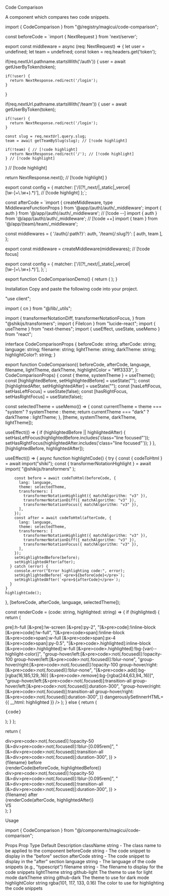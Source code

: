 Code Comparison

A component which compares two code snippets.

import { CodeComparison } from "@/registry/magicui/code-comparison";

const beforeCode = `import { NextRequest } from 'next/server';

export const middleware = async (req: NextRequest) => {
let user = undefined;
let team = undefined;
const token = req.headers.get('token');

if(req.nextUrl.pathname.startsWith('/auth')) {
user = await getUserByToken(token);

    if(!user) {
      return NextResponse.redirect('/login');
    }

}

if(req.nextUrl.pathname.startsWith('/team')) {
user = await getUserByToken(token);

    if(!user) {
      return NextResponse.redirect('/login');
    }

    const slug = req.nextUrl.query.slug;
    team = await getTeamBySlug(slug); // [!code highlight]

    if(!team) { // [!code highlight]
      return NextResponse.redirect('/'); // [!code highlight]
    } // [!code highlight]

} // [!code highlight]

return NextResponse.next(); // [!code highlight]
}

export const config = {
matcher: ['/((?!\_next/|\_static|\_vercel|[\\w-]+\\.\\w+).\*)'], // [!code highlight]
};`;

const afterCode = `import { createMiddleware, type MiddlewareFunctionProps } from '@app/(auth)/auth/\_middleware';
import { auth } from '@/app/(auth)/auth/\_middleware'; // [!code --]
import { auth } from '@/app/(auth)/auth/\_middleware'; // [!code ++]
import { team } from '@/app/(team)/team/\_middleware';

const middlewares = {
'/auth{/:path?}': auth,
'/team{/:slug?}': [ auth, team ],
};

export const middleware = createMiddleware(middlewares); // [!code focus]

export const config = {
matcher: ['/((?!\_next/|\_static|\_vercel|[\\w-]+\\.\\w+).\*)'],
};`;

export function CodeComparisonDemo() {
return (
<CodeComparison
      beforeCode={beforeCode}
      afterCode={afterCode}
      language="typescript"
      filename="middleware.ts"
      lightTheme="github-light"
      darkTheme="github-dark"
      highlightColor="rgba(101, 117, 133, 0.16)"
    />
);
}

Installation
Copy and paste the following code into your project.

"use client";

import { cn } from "@/lib/_utils";

import {
transformerNotationDiff,
transformerNotationFocus,
} from "@shikijs/transformers";
import { FileIcon } from "lucide-react";
import { useTheme } from "next-themes";
import { useEffect, useState, useMemo } from "react";

interface CodeComparisonProps {
beforeCode: string;
afterCode: string;
language: string;
filename: string;
lightTheme: string;
darkTheme: string;
highlightColor?: string;
}

export function CodeComparison({
beforeCode,
afterCode,
language,
filename,
lightTheme,
darkTheme,
highlightColor = "#ff3333",
}: CodeComparisonProps) {
const { theme, systemTheme } = useTheme();
const [highlightedBefore, setHighlightedBefore] = useState("");
const [highlightedAfter, setHighlightedAfter] = useState("");
const [hasLeftFocus, setHasLeftFocus] = useState(false);
const [hasRightFocus, setHasRightFocus] = useState(false);

const selectedTheme = useMemo(() => {
const currentTheme = theme === "system" ? systemTheme : theme;
return currentTheme === "dark" ? darkTheme : lightTheme;
}, [theme, systemTheme, darkTheme, lightTheme]);

useEffect(() => {
if (highlightedBefore || highlightedAfter) {
setHasLeftFocus(highlightedBefore.includes('class="line focused"'));
setHasRightFocus(highlightedAfter.includes('class="line focused"'));
}
}, [highlightedBefore, highlightedAfter]);

useEffect(() => {
async function highlightCode() {
try {
const { codeToHtml } = await import("shiki");
const { transformerNotationHighlight } = await import(
"@shikijs/transformers"
);

        const before = await codeToHtml(beforeCode, {
          lang: language,
          theme: selectedTheme,
          transformers: [
            transformerNotationHighlight({ matchAlgorithm: "v3" }),
            transformerNotationDiff({ matchAlgorithm: "v3" }),
            transformerNotationFocus({ matchAlgorithm: "v3" }),
          ],
        });
        const after = await codeToHtml(afterCode, {
          lang: language,
          theme: selectedTheme,
          transformers: [
            transformerNotationHighlight({ matchAlgorithm: "v3" }),
            transformerNotationDiff({ matchAlgorithm: "v3" }),
            transformerNotationFocus({ matchAlgorithm: "v3" }),
          ],
        });
        setHighlightedBefore(before);
        setHighlightedAfter(after);
      } catch (error) {
        console.error("Error highlighting code:", error);
        setHighlightedBefore(`<pre>${beforeCode}</pre>`);
        setHighlightedAfter(`<pre>${afterCode}</pre>`);
      }
    }
    highlightCode();

}, [beforeCode, afterCode, language, selectedTheme]);

const renderCode = (code: string, highlighted: string) => {
if (highlighted) {
return (
<div
style={{ "--highlight-color": highlightColor } as React.CSSProperties}
          className={cn(
            "h-full w-full overflow-auto bg-background font-mono text-xs",
            "[&>pre]:h-full [&>pre]:!w-screen [&>pre]:py-2",
            "[&>pre>code]:!inline-block [&>pre>code]:!w-full",
            "[&>pre>code>span]:!inline-block [&>pre>code>span]:w-full [&>pre>code>span]:px-4 [&>pre>code>span]:py-0.5",
            "[&>pre>code>.highlighted]:inline-block [&>pre>code>.highlighted]:w-full [&>pre>code>.highlighted]:!bg-[var(--highlight-color)]",
            "group-hover/left:[&>pre>code>:not(.focused)]:!opacity-100 group-hover/left:[&>pre>code>:not(.focused)]:!blur-none",
            "group-hover/right:[&>pre>code>:not(.focused)]:!opacity-100 group-hover/right:[&>pre>code>:not(.focused)]:!blur-none",
            "[&>pre>code>.add]:bg-[rgba(16,185,129,.16)] [&>pre>code>.remove]:bg-[rgba(244,63,94,.16)]",
            "group-hover/left:[&>pre>code>:not(.focused)]:transition-all group-hover/left:[&>pre>code>:not(.focused)]:duration-300",
            "group-hover/right:[&>pre>code>:not(.focused)]:transition-all group-hover/right:[&>pre>code>:not(.focused)]:duration-300",
          )}
          dangerouslySetInnerHTML={{ __html: highlighted }}
/>
);
} else {
return (
<pre className="h-full overflow-auto break-all bg-background p-4 font-mono text-xs text-foreground">
{code}
</pre>
);
}
};

return (
<div className="mx-auto w-full max-w-5xl">
<div className="group relative w-full overflow-hidden rounded-md border border-border">
<div className="relative grid md:grid-cols-2">
<div
className={cn(
"leftside group/left border-primary/20 md:border-r",
hasLeftFocus &&
"[&>div>pre>code>:not(.focused)]:!opacity-50 [&>div>pre>code>:not(.focused)]:!blur-[0.095rem]",
"[&>div>pre>code>:not(.focused)]:transition-all [&>div>pre>code>:not(.focused)]:duration-300",
)} >
<div className="flex items-center border-b border-primary/20 bg-accent p-2 text-sm text-foreground">
<FileIcon className="mr-2 h-4 w-4" />
{filename}
<span className="ml-auto hidden md:block">before</span>
</div>
{renderCode(beforeCode, highlightedBefore)}
</div>
<div
className={cn(
"rightside group/right border-t border-primary/20 md:border-t-0",
hasRightFocus &&
"[&>div>pre>code>:not(.focused)]:!opacity-50 [&>div>pre>code>:not(.focused)]:!blur-[0.095rem]",
"[&>div>pre>code>:not(.focused)]:transition-all [&>div>pre>code>:not(.focused)]:duration-300",
)} >
<div className="flex items-center border-b border-primary/20 bg-accent p-2 text-sm text-foreground">
<FileIcon className="mr-2 h-4 w-4" />
{filename}
<span className="ml-auto hidden md:block">after</span>
</div>
{renderCode(afterCode, highlightedAfter)}
</div>
</div>
<div className="absolute left-1/2 top-1/2 hidden h-8 w-8 -translate-x-1/2 -translate-y-1/2 items-center justify-center rounded-md border border-primary/20 bg-accent text-xs text-foreground md:flex">
VS
</div>
</div>
</div>
);
}

Usage

import { CodeComparison } from "@/components/magicui/code-comparison";

<CodeComparison beforeCode={beforeCode} afterCode={afterCode} />

Props
Prop Type Default Description
className string - The class name to be applied to the component
beforeCode string - The code snippet to display in the "before" section
afterCode string - The code snippet to display in the "after" section
language string - The language of the code snippets (e.g., "typescript")
filename string - The filename to display for the code snippets
lightTheme string github-light The theme to use for light mode
darkTheme string github-dark The theme to use for dark mode
highlightColor string rgba(101, 117, 133, 0.16) The color to use for highlighting the code snippets

